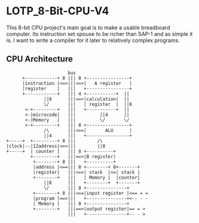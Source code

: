 # LOTP_8-Bit-CPU-V4
This 8-bit CPU project's main goal is to make a usable breadboard computer. Its instruction set spouse to be richer than SAP-1 and as simple it is. I want to write a compiler for it later to relatively complex programs.


## CPU Architecture
```
                       bus
      +------------+ 8 ||| 8 +----------------+
      |instruction |<=>|||<=>|   A register   |
      |register    |   |||   +----------------+       
      +------------+   ||| 4 +-----------+  ||
              ||8      |||==>|calculation|  ||
              \/       |||   | register  |  ||8
       <-+---------+   |||   +-----------+  ||
       <-|microcode|   |||         ||4      ||
       <-|Memory   |   |||         \/       \/
       <-+---------+   ||| 8 +----------------+
              /\       |||<==|       ALU      |
              ||4      |||   +----------------+
+-----+  +---------+ 8 |||        /\     
|clock|--|12address|<=>|||        ||8    
+-----+  | counter |   ||| 8 +----------+ 
         +---------+   |||==>|B register|
          +--------+ 8 |||   +----------+
          |address |<==||| 8 +--------+ 8+-------+
          |register|   |||<=>| stack  |<=| stack |
          +--------+   |||   | Memory |  |counter|
              ||8      |||   +--------+  +-------+
              \/       ||| 8 +---------------+       
          +--------+ 8 |||<==|input register |<== = =
          |program |==>|||   +---------------+<-- - -   
          | Memory |   ||| 8 +---------------+      
          +--------+   |||==>|output register|== = >   
                       |||   +---------------+-- - >   
```
